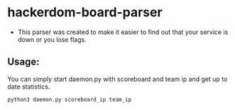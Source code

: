 # hackerdom-board-parser
* This parser was created to make it easier to find out that your service is down or you lose flags.
## Usage:
You can simply start daemon.py with scoreboard and team ip and get up to date statistics.

```python3 daemon.py scoreboard_ip team_ip```

